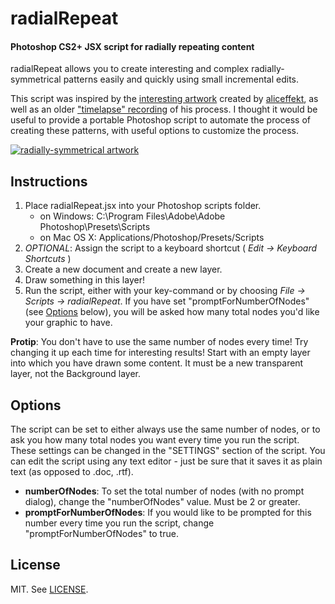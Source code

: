 radialRepeat
============
#### Photoshop CS2+ JSX script for radially repeating content

radialRepeat allows you to create interesting and complex radially-symmetrical patterns easily and quickly using small incremental edits.

This script was inspired by the [interesting artwork](http://wiki.xxiivv.com/The%20flactals) created by [aliceffekt](https://github.com/aliceffekt), as well as an older ["timelapse" recording](http://www.youtube.com/watch?v=iu0ODV8scH4) of his process.  I thought it would be useful to provide a portable Photoshop script to automate the process of creating these patterns, with useful options to customize the process.

[![radially-symmetrical artwork](http://wiki.xxiivv.com/img/diary/385.jpg "Aliceffekt - Rainise")](http://wiki.xxiivv.com/The%20flactals)

Instructions
------------
1. Place radialRepeat.jsx into your Photoshop scripts folder.
	* on Windows: C:\Program Files\Adobe\Adobe Photoshop\Presets\Scripts
	* on Mac OS X:  Applications/Photoshop/Presets/Scripts
2. *OPTIONAL*: Assign the script to a keyboard shortcut ( *Edit -> Keyboard Shortcuts* )
3. Create a new document and create a new layer.
4. Draw something in this layer!
5. Run the script, either with your key-command or by choosing *File -> Scripts -> radialRepeat*.  If you have set "promptForNumberOfNodes"  (see [Options](#options) below), you will be asked how many total nodes you'd like your graphic to have.

**Protip**:  You don't have to use the same number of nodes every time!  Try changing it up each time for interesting results!
Start with an empty layer into which you have drawn some content.  It must be a new transparent layer, not the Background layer.

Options
-------

The script can be set to either always use the same number of nodes, or to ask you how many total nodes you want every time you run the script.  These settings can be changed in the "SETTINGS" section of the script.  You can edit the script using any text editor - just be sure that it saves it as plain text (as opposed to .doc, .rtf).

* **numberOfNodes**: To set the total number of nodes (with no prompt dialog), change the "numberOfNodes" value.  Must be 2 or greater.
* **promptForNumberOfNodes**: If you would like to be prompted for this number every time you run the script, change "promptForNumberOfNodes" to true.

License
-------
MIT.  See [LICENSE](LICENSE).
